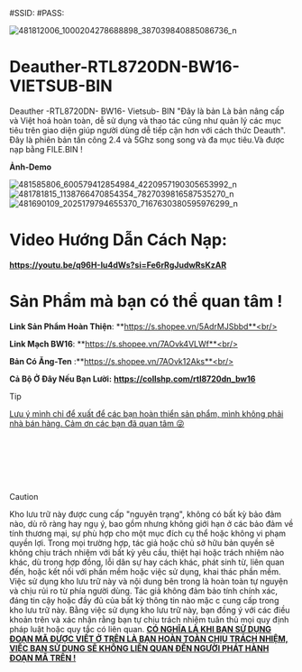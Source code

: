 #SSID:
#PASS:

![481812006_1000204278688898_387039840885086736_n](https://github.com/user-attachments/assets/ffce0f74-6edd-424d-803b-8c764526fd2c)

# Deauther-RTL8720DN-BW16-VIETSUB-BIN
Deauther -RTL8720DN- BW16- Vietsub- BIN "Đây là bản Là bản nâng cấp và Việt hoá hoàn toàn, dễ sử dụng và thao tác cũng như quản lý các mục tiêu trên giao diện giúp người dùng dễ tiếp cận hơn với cách thức Deauth". Đây là phiên bản tấn công 2.4 và 5Ghz song song và đa mục tiêu.Và được nạp bằng FILE.BIN !

**Ảnh-Demo**

![481585806_600579412854984_4220957190305653992_n](https://github.com/user-attachments/assets/9906855c-5bc7-47ed-8443-8a55a841d7fc)
![481781815_1138766470854354_7827039816587535270_n](https://github.com/user-attachments/assets/78a8596a-57a1-493e-88f0-d8d129382368)
![481690109_2025179794655370_7167630380595976299_n](https://github.com/user-attachments/assets/b0e5d662-b8ca-42bc-b39f-3eef681efac2)

# Video Hướng Dẫn Cách Nạp:
**https://youtu.be/q96H-Iu4dWs?si=Fe6rRgJudwRsKzAR**

# Sản Phẩm mà bạn có thể quan tâm !
**Link Sản Phẩm Hoàn Thiện**: **https://s.shopee.vn/5AdrMJSbbd**<br/>
 
**Link Mạch BW16**: **https://s.shopee.vn/7AOvk4VLWf**<br/>

**Bản Có Ăng-Ten** :**https://s.shopee.vn/7AOvk12Aks**<br/>

**Cả Bộ Ở Đây Nếu Bạn Lười:** **https://collshp.com/rtl8720dn_bw16**
> [!TIP]
<ins> Lưu ý mình chỉ để xuất để các bạn hoàn thiển sản phẩm, mình không phải nhà bán hàng. Cảm ơn các bạn đã quan tâm 😜


<br/>
<br/><br/><br/><br/>

> [!CAUTION]
>Kho lưu trữ này được cung cấp "nguyên trạng", không có bất kỳ bảo đảm nào, dù rõ ràng hay ngụ ý, bao gồm nhưng không giới hạn ở các bảo đảm về tính thương mại, sự phù hợp cho một mục đích cụ thể hoặc không vi phạm quyền lợi. Trong mọi trường hợp, tác giả hoặc chủ sở hữu bản quyền sẽ không chịu trách nhiệm với bất kỳ yêu cầu, thiệt hại hoặc trách nhiệm nào khác, dù trong hợp đồng, lỗi dân sự hay cách khác, phát sinh từ, liên quan đến, hoặc kết nối với phần mềm hoặc việc sử dụng, khai thác phần mềm.
>Việc sử dụng kho lưu trữ này và nội dung bên trong là hoàn toàn tự nguyện và chịu rủi ro từ phía người dùng. Tác giả không đảm bảo tính chính xác, đáng tin cậy hoặc đầy đủ của bất kỳ thông tin nào mặc c cung cấp trong kho lưu trữ này.
>Bằng việc sử dụng kho lưu trữ này, bạn đồng ý với các điều khoản trên và xác nhận rằng bạn tự chịu trách nhiệm tuân thủ mọi quy định pháp luật hoặc quy tắc có liên quan.
<ins>**CÓ NGHĨA LÀ KHI BẠN SỬ DỤNG ĐOẠN MÃ ĐƯỢC VIẾT Ở TRÊN LÀ BẠN HOÀN TOÀN CHỊU TRÁCH NHIỆM, VIỆC BẠN SỬ DỤNG SẼ KHÔNG LIÊN QUAN ĐẾN NGƯỜI PHÁT HÀNH ĐOẠN MÃ TRÊN !**</ins>
